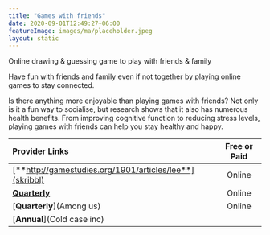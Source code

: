 ```yaml
---
title: "Games with friends"
date: 2020-09-01T12:49:27+06:00
featureImage: images/ma/placeholder.jpeg
layout: static
---
```


Online drawing & guessing game to play with friends & family

Have fun with friends and family even if not together by playing online games to stay connected.

Is there anything more enjoyable than playing games with friends? Not only is it a fun way to socialise, but research shows that it also has numerous health benefits. From improving cognitive function to reducing stress levels, playing games with friends can help you stay healthy and happy.

| Provider Links      | Free or Paid  |  
| :-----------          | :--------------:      |  
| [**http://gamestudies.org/1901/articles/lee**](skribbl) | Online | 
| [**Quarterly**](Uno) | Online | 
| [**Quarterly**](Among us) | Online | 
| [**Annual**](Cold case inc) |  | 
  

<br/><br/>






